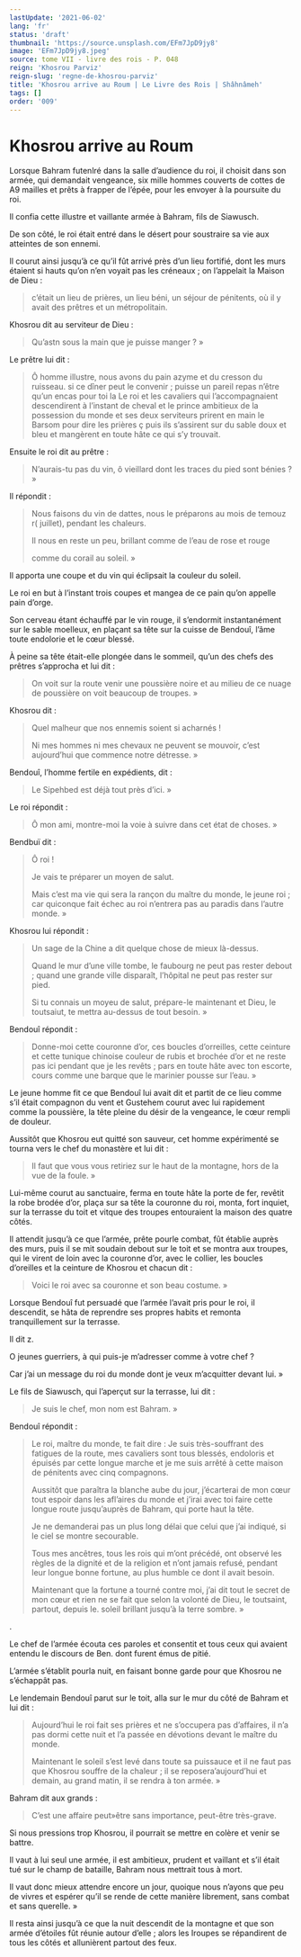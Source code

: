 ```yaml
---
lastUpdate: '2021-06-02'
lang: 'fr'
status: 'draft'
thumbnail: 'https://source.unsplash.com/EFm7JpD9jy8'
image: 'EFm7JpD9jy8.jpeg'
source: tome VII - livre des rois - P. 048
reign: 'Khosrou Parviz'
reign-slug: 'regne-de-khosrou-parviz'
title: 'Khosrou arrive au Roum | Le Livre des Rois | Shâhnâmeh'
tags: []
order: '009'
---
```


<!-- LTeX: language=fr -->

# Khosrou arrive au Roum

Lorsque Bahram futenlré dans la salle d’audience du roi, il choisit dans son armée, qui demandait vengeance, six mille hommes couverts de cottes de A9 mailles et prêts à frapper de l’épée, pour les envoyer à la poursuite du roi.

Il confia cette illustre et vaillante armée à Bahram, fils de Siawusch.

De son côté, le roi était entré dans le désert pour soustraire sa vie aux atteintes de son ennemi.

Il courut ainsi jusqu’à ce qu’il fût arrivé près d’un lieu fortifié, dont les murs étaient si hauts qu’on n’en voyait pas les créneaux ; on l’appelait la Maison de Dieu :

> c’était un lieu de prières, un lieu béni, un séjour de pénitents, où il y avait des prêtres et un métropolitain.

Khosrou dit au serviteur de Dieu :

> Qu’astn sous la main que je puisse manger ? »

Le prêtre lui dit :

> Ô homme illustre, nous avons du pain azyme et du cresson du ruisseau. si ce dîner peut le convenir ; puisse un pareil repas n’être qu’un encas pour toi la Le roi et les cavaliers qui l’accompagnaient descendirent à l’instant de cheval et le prince ambitieux de la possession du monde et ses deux serviteurs prirent en main le Barsom pour dire les prières ç puis ils s’assirent sur du sable doux et bleu et mangèrent en toute hâte ce qui s’y trouvait.

Ensuite le roi dit au prêtre :

> N’aurais-tu pas du vin, ô vieillard dont les traces du pied sont bénies ? »

Il répondit :

> Nous faisons du vin de dattes, nous le préparons au mois de temouz r( juillet), pendant les chaleurs.
>
> Il nous en reste un peu, brillant comme de l’eau de rose et rouge
>
> comme du corail au soleil. »

Il apporta une coupe et du vin qui éclipsait la couleur du soleil.

Le roi en but à l’instant trois coupes et mangea de ce pain qu’on appelle pain d’orge.

Son cerveau étant échauffé par le vin rouge, il s’endormit instantanément sur le sable moelleux, en plaçant sa tête sur la cuisse de Bendouî, l’âme toute endolorie et le cœur blessé.

À peine sa tête était-elle plongée dans le sommeil, qu’un des chefs des prêtres s’approcha et lui dit :

> On voit sur la route venir une poussière noire et au milieu de ce nuage de poussière on voit beaucoup de troupes. »

Khosrou dit :

> Quel malheur que nos ennemis soient si acharnés !
>
> Ni mes hommes ni mes chevaux ne peuvent se mouvoir, c’est aujourd’hui que commence notre détresse. »

Bendouî, l’homme fertile en expédients, dit :

> Le Sipehbed est déjà tout près d’ici. »

Le roi répondit :

> Ô mon ami, montre-moi la voie à suivre dans cet état de choses. »

Bendbuï dit :

> Ô roi !
>
> Je vais te préparer un moyen de salut.
>
> Mais c’est ma vie qui sera la rançon du maître du monde, le jeune roi ; car quiconque fait échec au roi n’entrera pas au paradis dans l’autre monde. »

Khosrou lui répondit :

> Un sage de la Chine a dit quelque chose de mieux là-dessus.
>
> Quand le mur d’une ville tombe, le faubourg ne peut pas rester debout ; quand une grande ville disparaît, l’hôpital ne peut pas rester sur pied.
>
> Si tu connais un moyeu de salut, prépare-le maintenant et Dieu, le toutsaiut, te mettra au-dessus de tout besoin. »

Bendouî
répondit :

> Donne-moi cette couronne d’or, ces boucles d’orreilles, cette ceinture et cette tunique chinoise couleur de rubis et brochée d’or et ne reste pas ici pendant que je les revêts ; pars en toute hâte avec ton escorte, cours comme une barque que le marinier pousse sur l’eau. »

Le jeune homme fit ce que Bendouî lui avait dit et partit de ce lieu comme s’il était compagnon du vent et Gustehem courut avec lui rapidement comme la poussière, la tête pleine du désir de la vengeance, le cœur rempli de douleur.

Aussitôt que Khosrou eut quitté son sauveur, cet homme expérimenté se tourna vers le chef du monastère et lui dit :

> Il faut que vous vous retiriez sur le haut de la montagne, hors de la vue de la foule. »

Lui-même courut au sanctuaire, ferma en toute hâte la porte de fer, revêtit la robe brodée d’or, plaça sur sa tête la couronne du roi, monta, fort inquiet, sur la terrasse du toit et vitque des troupes entouraient la maison des quatre côtés.

Il attendit jusqu’à ce que l’armée, prête pourle combat, fût établie auprès des murs, puis il se mit soudain debout sur le toit et se montra aux troupes, qui le virent de loin avec la couronne d’or, avec le collier, les boucles d’oreilles et la ceinture de Khosrou et chacun dit :

> Voici le roi avec sa couronne et son beau costume. »

Lorsque Bendouî fut persuadé que l’armée l’avait pris pour le roi, il descendit, se hâta de reprendre ses propres habits et remonta tranquillement sur la terrasse.

Il dit z.

O jeunes guerriers, à qui puis-je m’adresser comme à votre chef ?

Car j’ai un message du roi du monde dont je veux m’acquitter devant lui. »

Le fils de Siawusch, qui l’aperçut sur la terrasse, lui dit :

> Je suis le chef, mon nom est Bahram. »

Bendouî répondit :

> Le roi, maître du monde, te fait dire : Je suis très-souffrant des fatigues de la route, mes cavaliers sont tous blessés, endoloris et épuisés par cette longue marche et je me suis arrêté à cette maison de pénitents avec cinq compagnons.
>
> Aussitôt que paraîtra la blanche aube du jour, j’écarterai de mon cœur tout espoir dans les afl’aires du monde et j’irai avec toi faire cette longue route jusqu’auprès de Bahram, qui porte haut la tête.
>
> Je ne demanderai pas un plus long délai que celui que j’ai indiqué, si le ciel se montre secourable.
>
> Tous mes ancêtres, tous les rois qui m’ont précédé, ont observé les règles de la dignité et de la religion et n’ont jamais refusé, pendant leur longue bonne fortune, au plus humble ce dont il avait besoin.
>
> Maintenant que la fortune a tourné contre moi, j’ai dit tout le secret de mon cœur et rien ne se fait que selon la volonté de Dieu, le toutsaint, partout, depuis le. soleil brillant jusqu’à la terre sombre. »

.

Le chef de l’armée écouta ces paroles et consentit et tous ceux qui avaient entendu le discours de Ben. dont furent émus de pitié.

L’armée s’établit pourla nuit, en faisant bonne garde pour que Khosrou ne s’échappât pas.

Le lendemain Bendouî parut sur le toit, alla sur le mur du côté de Bahram et lui dit :

> Aujourd’hui le roi fait ses prières et ne s’occupera pas d’affaires, il n’a pas dormi cette nuit et l’a passée en dévotions devant le maître du monde.
>
> Maintenant le soleil s’est levé dans toute sa puissauce et il ne faut pas que Khosrou souffre de la chaleur ; il se reposera’aujourd’hui et demain, au grand matin, il se rendra à ton armée. »

Bahram dit aux grands :

> C’est une affaire peut»être sans importance, peut-être très-grave.

Si nous pressions trop Khosrou, il pourrait se mettre en colère et venir se battre.

Il vaut à lui seul une armée, il est ambitieux, prudent et vaillant et s’il était tué sur le champ de bataille, Bahram nous mettrait tous à mort.

Il vaut donc mieux attendre encore un jour, quoique nous n’ayons que peu de vivres et espérer qu’il se rende de cette manière librement, sans combat et sans querelle. »

Il resta ainsi jusqu’à ce que la nuit descendit de la montagne et que son armée d’étoiles fût réunie autour d’elle ; alors les Iroupes se répandirent de tous les côtés et allunièrent partout des feux.
